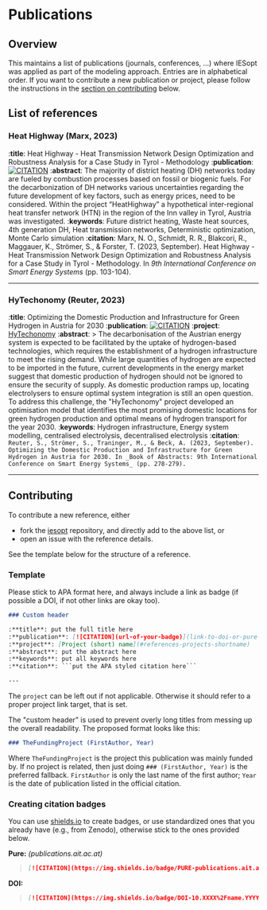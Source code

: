 # Publications

## Overview

This maintains a list of publications (journals, conferences, ...) where IESopt was applied as part of the modeling
approach. Entries are in alphabetical order. If you want to contribute a new publication or project, please follow the
instructions in the [section on contributing](#contributing) below.

## List of references

### Heat Highway (Marx, 2023)

:**title**: Heat Highway - Heat Transmission Network Design Optimization and Robustness Analysis for a Case Study in Tyrol - Methodology
:**publication**: [![CITATION](https://img.shields.io/badge/PURE-publications.ait.ac.at-blue?style=social)](https://publications.ait.ac.at/en/publications/heat-highway-heat-transmission-network-design-optimization-and-ro)
:**abstract**: The majority of district heating (DH) networks today are fueled by combustion processes based on fossil or biogenic fuels. For the decarbonization of DH networks various uncertainties regarding the future development of key factors, such as energy prices, need to be considered. Within the project “HeatHighway” a hypothetical inter-regional heat transfer network (HTN) in the region of the Inn valley in Tyrol, Austria was investigated.
:**keywords**: Future district heating, Waste heat sources, 4th generation DH, Heat transmission networks, Deterministic optimization, Monte Carlo simulation
:**citation**: Marx, N. O., Schmidt, R. R., Blakcori, R., Maggauer, K., Strömer, S., & Forster, T. (2023, September). Heat Highway - Heat Transmission Network Design Optimization and Robustness Analysis for a Case Study in Tyrol - Methodology. In _9th International Conference on Smart Energy Systems_ (pp. 103-104).

---

### HyTechonomy (Reuter, 2023)

:**title**: Optimizing the Domestic Production and Infrastructure for Green Hydrogen in Austria for 2030
:**publication**: [![CITATION](https://img.shields.io/badge/PURE-publications.ait.ac.at-blue?style=social)](https://publications.ait.ac.at/en/publications/optimizing-the-domestic-production-and-infrastructure-for-green-h)
:**project**: [HyTechonomy](#references-projects-hytechonomy)
:**abstract**: > The decarbonisation of the Austrian energy system is expected to be facilitated by the uptake of hydrogen-based technologies, which requires the establishment of a hydrogen infrastructure to meet the rising demand. While large quantities of hydrogen are expected to be imported in the future, current developments in the energy market suggest that domestic production of hydrogen should not be ignored to ensure the security of supply. As domestic production ramps up, locating electrolysers to ensure optimal system integration is still an open question. To address this challenge, the "HyTechonomy" project developed an optimisation model that identifies the most promising domestic locations for green hydrogen production and optimal means of hydrogen transport for the year 2030.
:**keywords**: Hydrogen infrastructure, Energy system modelling, centralised electrolysis, decentralised electrolysis
:**citation**: ```Reuter, S., Strömer, S., Traninger, M., & Beck, A. (2023, September). Optimizing the Domestic Production and Infrastructure for Green Hydrogen in Austria for 2030. In _Book of Abstracts: 9th International Conference on Smart Energy Systems_ (pp. 278-279).```

---

## Contributing

To contribute a new reference, either

- fork the [iesopt](https://github.com/ait-energy/iesopt) repository, and directly add to the above list, or
- open an issue with the reference details.

See the template below for the structure of a reference.

### Template

Please stick to APA format here, and always include a link as badge (if possible a DOI, if not other links are okay
too).

`````markdown
### Custom header

:**title**: put the full title here
:**publication**: [![CITATION](url-of-your-badge)](link-to-doi-or-pure-or-other)
:**project**: [Project (short) name](#references-projects-shortname)
:**abstract**: put the abstract here
:**keywords**: put all keywords here
:**citation**: ```put the APA styled citation here```

---
`````

The `project` can be left out if not applicable. Otherwise it should refer to a proper project link target, that is set.

The "custom header" is used to prevent overly long titles from messing up the overall readability. The proposed format looks like this:

```markdown
### TheFundingProject (FirstAuthor, Year)
```

Where `TheFundingProject` is the project this publication was mainly funded by. If no project is related, then just doing `### (FirstAuthor, Year)` is the preferred fallback. `FirstAuthor` is only the last name of the first author; `Year` is the date of publication listed in the official citation.

### Creating citation badges

You can use [shields.io](https://shields.io/badges) to create badges, or use standardized ones that you already have
(e.g., from Zenodo), otherwise stick to the ones provided below.

**Pure:** _(publications.ait.ac.at)_

> ```markdown
> [![CITATION](https://img.shields.io/badge/PURE-publications.ait.ac.at-none?style=social)](ADDYOURLINKHERE)
> ```

**DOI:**

> ```markdown
> [![CITATION](https://img.shields.io/badge/DOI-10.XXXX%2Fname.YYYY.ZZZZZZ-none?style=social)](https://doi.org/10.XXXX/name.YYYY.ZZZZZZ)
> ```
